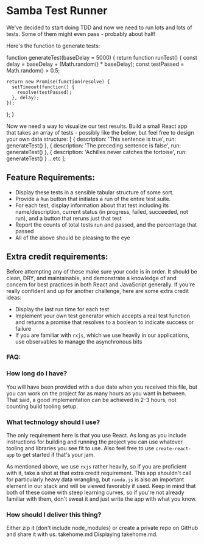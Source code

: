 # Samba Test Runner
We've decided to start doing TDD and now we need to run lots and lots of tests. Some of them might even pass - probably about half!

Here's the function to generate tests:

function generateTest(baseDelay = 5000) {
  return function runTest() {
    const delay = baseDelay + (Math.random() * baseDelay);
    const testPassed = Math.random() > 0.5;

    return new Promise(function(resolve) {
      setTimeout(function() {
        resolve(testPassed);
      }, delay);
    });
  };
}

Now we need a way to visualize our test results. Build a small React app that takes an array of tests - possibly like the below, but feel free to design your own data structure:
[
  { description: 'This sentence is true',               run: generateTest() },
  { description: 'The preceding sentence is false',     run: generateTest() },
  { description: 'Achilles never catches the tortoise', run: generateTest() }
  ...etc
];

## Feature Requirements:
- Display these tests in a sensible tabular structure of some sort.
- Provide a `Run` button that initiates a run of the entire test suite.
- For each test, display information about that test including its name/description, current status (in progress, failed, succeeded, not run), and a button that reruns just that test
- Report the counts of total tests run and passed, and the percentage that passed
- All of the above should be pleasing to the eye

## Extra credit requirements:
Before attempting any of these make sure your code is in order. It should be clean, DRY, and maintainable, and demonstrate a knowledge of and concern for best practices in both React and JavaScript generally. If you're really confident and up for another challenge, here are some extra credit ideas:
- Display the last run time for each test
- Implement your own test generator which accepts a real test function and returns a promise that resolves to a boolean to indicate success or failure
- If you are familiar with `rxjs`, which we use heavily in our applications, use observables to manage the asynchronous bits

### FAQ:
### How long do I have?
You will have been provided with a due date when you received this file, but you can work on the project for as many hours as you want in between. That said, a good implementation can be achieved in 2-3 hours, not counting build tooling setup.

### What technology should I use?
The only requirement here is that you use React. As long as you include instructions for building and running the project you can use whatever tooling and libraries you see fit to use. Also feel free to use `create-react-app` to get started if that's your jam.

As mentioned above, we use `rxjs` rather heavily, so if you are proficient with it, take a shot at that extra credit requirement. This app shouldn't call for particularly heavy data wrangling, but `ramda.js` is also an important element in our stack and will be viewed favorably if used. Keep in mind that both of these come with steep learning curves, so if you're not already familiar with them, don't sweat it and just write the app with what you know.

### How should I deliver this thing?
Either zip it (don't include node_modules) or create a private repo on GitHub and share it with us.
takehome.md
Displaying takehome.md.